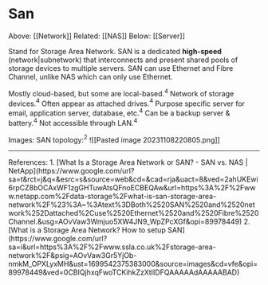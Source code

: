 # San
Above: [[Network]]
Related: [[NAS]]
Below: [[Server]]

Stand for Storage Area Network.
SAN is a dedicated **high-speed** (network|subnetwork) that interconnects and present shared pools of storage devices to multiple servers.
SAN can use Ethernet and Fibre Channel, unlike NAS which can only use Ethernet.

Mostly cloud-based, but some are local-based.$^4$
Network of storage devices.$^4$
Often appear as attached drives.$^4$
Purpose specific server for email, application server, database, etc.$^4$
Can be a backup server & battery.$^4$
Not accessible through LAN.$^4$


Images:
	SAN topology:$^2$
	![[Pasted image 20231108220805.png]]

<hr>
References:
1. [What Is a Storage Area Network or SAN? - SAN vs. NAS | NetApp](https://www.google.com/url?sa=t&rct=j&q=&esrc=s&source=web&cd=&cad=rja&uact=8&ved=2ahUKEwi6rpCZ8bOCAxWF1zgGHTuwAtsQFnoECBEQAw&url=https%3A%2F%2Fwww.netapp.com%2Fdata-storage%2Fwhat-is-san-storage-area-network%2F%23%3A~%3Atext%3DBoth%2520SAN%2520and%2520network%252Dattached%2Cuse%2520Ethernet%2520and%2520Fibre%2520Channel.&usg=AOvVaw3Wmjuo5XW4JN9_WpZPcXGf&opi=89978449)
2. [What is a Storage Area Network? How to setup SAN](https://www.google.com/url?sa=i&url=https%3A%2F%2Fwww.ssla.co.uk%2Fstorage-area-network%2F&psig=AOvVaw3Gr5YjOb-nmkM_OPXLyxMH&ust=1699542375383000&source=images&cd=vfe&opi=89978449&ved=0CBIQjhxqFwoTCKihkZzXtIIDFQAAAAAdAAAAABAD)